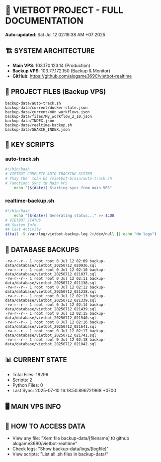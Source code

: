 # 🤖 VIETBOT PROJECT - FULL DOCUMENTATION
**Auto-updated**: Sat Jul 12 02:19:38 AM +07 2025

## 🏗️ SYSTEM ARCHITECTURE
- **Main VPS**: 103.170.123.14 (Production)
- **Backup VPS**: 103.77.172.150 (Backup & Monitor)
- **GitHub**: https://github.com/alogame3690/vietbot-realtime

## 📁 PROJECT FILES (Backup VPS)
```
backup-data/auto-track.sh
backup-data/current/docker-state.json
backup-data/current/n8n_workflows.json
backup-data/files/My_workflow_2_10.json
backup-data/INDEX.json
backup-data/realtime-backup.sh
backup-data/SEARCH_INDEX.json
```

## 🔧 KEY SCRIPTS
### auto-track.sh
```bash
#!/bin/bash
# VIETBOT COMPLETE AUTO TRACKING SYSTEM
# Thay thế toàn bộ /vietbot-brain/auto-track.sh
# Function: Sync từ Main VPS
    echo "[$(date)] Starting sync from main VPS"
```
### realtime-backup.sh
```bash
#!/bin/bash
    echo "[$(date)] Generating status..." >> $LOG
# VIETBOT STATUS
## System Info
## Last Activity
$(tail -5 /var/log/vietbot-backup.log 2>/dev/null || echo "No logs")
```

## 💾 DATABASE BACKUPS
```
-rw-r--r-- 1 root root 0 Jul 12 02:09 backup-data/database/vietbot_20250712_020936.sql
-rw-r--r-- 1 root root 0 Jul 12 02:10 backup-data/database/vietbot_20250712_021037.sql
-rw-r--r-- 1 root root 0 Jul 12 02:11 backup-data/database/vietbot_20250712_021138.sql
-rw-r--r-- 1 root root 0 Jul 12 02:12 backup-data/database/vietbot_20250712_021238.sql
-rw-r--r-- 1 root root 0 Jul 12 02:13 backup-data/database/vietbot_20250712_021339.sql
-rw-r--r-- 1 root root 0 Jul 12 02:14 backup-data/database/vietbot_20250712_021439.sql
-rw-r--r-- 1 root root 0 Jul 12 02:15 backup-data/database/vietbot_20250712_021540.sql
-rw-r--r-- 1 root root 0 Jul 12 02:16 backup-data/database/vietbot_20250712_021641.sql
-rw-r--r-- 1 root root 0 Jul 12 02:17 backup-data/database/vietbot_20250712_021741.sql
-rw-r--r-- 1 root root 0 Jul 12 02:18 backup-data/database/vietbot_20250712_021842.sql
```

## 📊 CURRENT STATE
- Total Files: 18296
- Scripts: 2
- Python Files: 0
- Last Sync: 2025-07-10 16:18:50.896721968 +0700

## 🖥️ MAIN VPS INFO


## 🚨 HOW TO ACCESS DATA
- View any file: "Xem file backup-data/[filename] từ github alogame3690/vietbot-realtime"
- Check logs: "Show backup-data/logs/[logfile]"
- View scripts: "List all .sh files in backup-data/"
